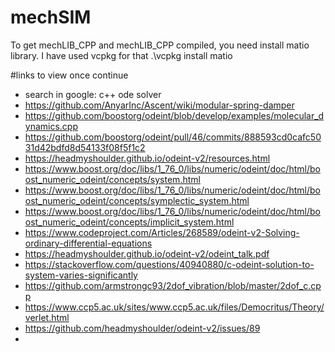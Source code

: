 # mechSIM
To get mechLIB_CPP and mechLIB_CPP compiled, you need install matio library. I have used vcpkg for that  .\vcpkg install matio

#links to view once continue

- search in google: c++ ode solver
- https://github.com/AnyarInc/Ascent/wiki/modular-spring-damper
- https://github.com/boostorg/odeint/blob/develop/examples/molecular_dynamics.cpp
- https://github.com/boostorg/odeint/pull/46/commits/888593cd0cafc5031d42bdfd8d54133f08f5f1c2
- https://headmyshoulder.github.io/odeint-v2/resources.html
- https://www.boost.org/doc/libs/1_76_0/libs/numeric/odeint/doc/html/boost_numeric_odeint/concepts/system.html
- https://www.boost.org/doc/libs/1_76_0/libs/numeric/odeint/doc/html/boost_numeric_odeint/concepts/symplectic_system.html
- https://www.boost.org/doc/libs/1_76_0/libs/numeric/odeint/doc/html/boost_numeric_odeint/concepts/implicit_system.html
- https://www.codeproject.com/Articles/268589/odeint-v2-Solving-ordinary-differential-equations
- https://headmyshoulder.github.io/odeint-v2/odeint_talk.pdf
- https://stackoverflow.com/questions/40940880/c-odeint-solution-to-system-varies-significantly
- https://github.com/armstrongc93/2dof_vibration/blob/master/2dof_c.cpp
- https://www.ccp5.ac.uk/sites/www.ccp5.ac.uk/files/Democritus/Theory/verlet.html
- https://github.com/headmyshoulder/odeint-v2/issues/89
- 
